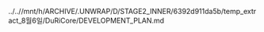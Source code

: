 ../..//mnt/h/ARCHIVE/.UNWRAP/D/STAGE2_INNER/6392d911da5b/temp_extract_8월6일/DuRiCore/DEVELOPMENT_PLAN.md